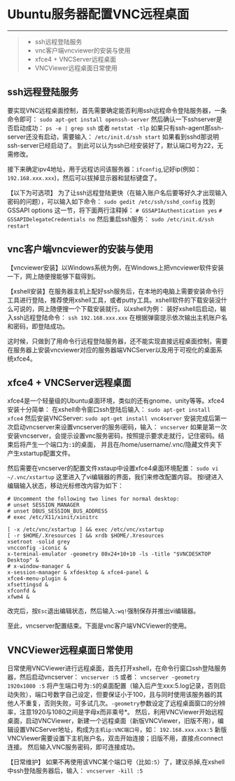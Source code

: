 # Ubuntu服务器配置VNC远程桌面

------

> * ssh远程登陆服务
> * vnc客户端vncviewer的安装与使用
> * xfce4 + VNCServer远程桌面
> * VNCViewer远程桌面日常使用

<!--more-->
## ssh远程登陆服务
要实现VNC远程桌面控制，首先需要确定能否利用ssh远程命令登陆服务器，一条命令即可：
`sudo apt-get install openssh-server`
然后确认一下sshserver是否启动成功：
`ps -e | grep ssh` 或者 `netstat -tlp`
如果只有ssh-agent那ssh-server还没有启动，需要输入： `/etc/init.d/ssh start`
如果看到sshd那说明ssh-server已经启动了。
到此可以认为ssh已经安装好了，默认端口号为22，无需修改。

接下来确定ipv4地址，用于远程访问该服务器：`ifconfig`,记好ip(例如：`192.168.xxx.xxx`)，然后可以拔掉显示器和鼠标键盘了。

【以下为可选项】
为了让ssh远程登陆更快（在输入账户名后要等好久才出现输入密码的问题），可以输入如下命令：
`sudo gedit /etc/ssh/sshd_config`
找到 GSSAPI options 这一节，将下面两行注释掉：
`# GSSAPIAuthentication yes`
`# GSSAPIDelegateCredentials no`
然后重启ssh服务：
`sudo /etc/init.d/ssh restart`

## vnc客户端vncviewer的安装与使用
【vncviewer安装】以Windows系统为例，在Windows上把vncviewer软件安装一下，网上随便搜能够下载得到。

【xshell安装】在服务器主机上配好ssh服务后，在本地的电脑上需要安装命令行工具进行登陆，推荐使用xshell工具，或者putty工具。xshell软件的下载安装没什么可说的，网上随便搜一个下载安装就行。以xshell为例：
装好xshell后启动，输入ssh远程登陆命令：
`ssh 192.168.xxx.xxx`
在根据弹窗提示依次输出主机账户名和密码，即登陆成功。

这时候，只做到了用命令行远程登陆服务器，还不能实现直接远程桌面控制，需要在服务器上安装vncviewer对应的服务器端VNCServer以及用于可视化的桌面系统xfce4。

## xfce4 + VNCServer远程桌面
xfce4是一个轻量级的Ubuntu桌面环境，类似的还有gnome、unity等等。xfce4安装十分简单：
在xshell命令窗口ssh登陆后输入：
`sudo apt-get install xfce4`
然后安装VNCServer:
`sudo apt-get install vnc4server`
安装完成后第一次启动vncserver来设置vncserver的服务i密码，输入：
`vncserver`
如果是第一次安装vncserver，会提示设置vnc服务密码，按照提示要求走就行，记住密码。结束后将产生一个端口为`:1`的桌面，
并且在/home/username/.vnc/隐藏文件夹下产生xstartup配置文件。

然后需要在vncserver的配置文件xstaup中设置xfce4桌面环境配置：
`sudo vi ~/.vnc/xstartup`
这里进入了vi编辑器的界面，我们来修改配置内容。
按i键进入编辑输入状态，移动光标修改内容为如下：
```#!/bin/sh
# Uncomment the following two lines for normal desktop:
# unset SESSION_MANAGER
# unset DBUS_SESSION_BUS_ADDRESS
# exec /etc/X11/xinit/xinitrc

[ -x /etc/vnc/xstartup ] && exec /etc/vnc/xstartup
[ -r $HOME/.Xresources ] && xrdb $HOME/.Xresources
xsetroot -solid grey
vncconfig -iconic &
x-terminal-emulator -geometry 80x24+10+10 -ls -title "$VNCDESKTOP Desktop" &
# x-window-manager &
x-session-manager & xfdesktop & xfce4-panel &
xfce4-menu-plugin &
xfsettingsd &
xfconfd &
xfwm4 &
```
改完后，按`Esc`退出编辑状态，然后输入`:wq!`强制保存并推出vi编辑器。

至此，vncserver配置结束。下面是vnc客户端VNCViewer的使用。

## VNCViewer远程桌面日常使用
日常使用VNCViewer进行远程桌面，首先打开xshell，在命令行窗口ssh登陆服务器，然后启动vncserver：
`vncserver :5`
或者：
`vncserver -geometry 1920x1080 :5`
将产生端口号为`:5`的桌面配置（输入后产生xxx:5.log记录，否则启动失败），端口号数字自己设定，但要保证小于100，且与同时使用该服务器的其他人不重复，否则失败，可多试几次。`-geometry`参数设定了远程桌面窗口的分辨率，注意1920与1080之间是字母x而非乘号*。
然后，利用VNCViewer开始远程桌面，启动VNCViewer，新建一个远程桌面（新版VNCViewer，旧版不用），编辑设置VNCServer地址，构成为`主机ip:VNC端口号`，如：
`192.168.xxx.xxx:5`
新版VNCViewer需要设置下主机账户名，双击开始连接；旧版不用，直接点connect连接。
然后输入VNC服务密码，即可连接成功。

【日常维护】
如果不再使用该VNC某个端口号（比如`:5`）了，建议杀掉,在xshell中ssh登陆服务器后，输入：
`vncserver -kill :5`

